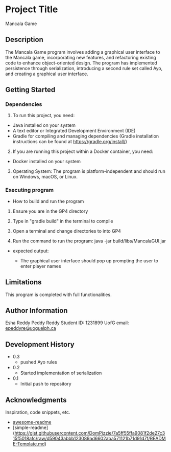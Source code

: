 # Project Title

Mancala Game

## Description

The Mancala Game program involves adding a graphical user interface to the Mancala game, incorporating new features, and refactoring existing code to enhance object-oriented design. The program has implemented persistence through serialization, introducing a second rule set called Ayo, and creating a graphical user interface.


## Getting Started

### Dependencies

1. To run this project, you need:
- Java installed on your system
- A text editor or Integrated Development Environment (IDE)
- Gradle for compiling and managing dependencies (Gradle installation instructions can be found at https://gradle.org/install/)

2. If you are running this project within a Docker container, you need:
- Docker installed on your system

3. Operating System: The program is platform-independent and should run on Windows, macOS, or Linux.


### Executing program

* How to build and run the program

1. Ensure you are in the GP4 directory 
2. Type in "gradle build" in the terminal to compile
3. Open a terminal and change directories to into GP4

4. Run the command to run the program:
   java -jar build/libs/MancalaGUI.jar

* expected output: 

    - The graphical user interface should pop up prompting the user to enter player names


## Limitations

This program is completed with full functionalities. 

## Author Information

Esha Reddy Peddy Reddy
Student ID: 1231899
UofG email: epeddyre@uoguelph.ca

## Development History

* 0.3
    * pushed Ayo rules
* 0.2
    * Started implementation of serialization
* 0.1
    * Initial push to repository 


## Acknowledgments

Inspiration, code snippets, etc.
* [awesome-readme](https://github.com/matiassingers/awesome-readme)
* [simple-readme] (https://gist.githubusercontent.com/DomPizzie/7a5ff55ffa9081f2de27c315f5018afc/raw/d59043abbb123089ad6602aba571121b71d91d7f/README-Template.md)






